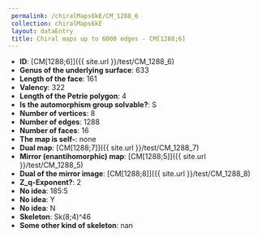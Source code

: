 ```yaml
--- 
 permalink: /chiralMaps6kE/CM_1288_6 
 collection: chiralMaps6kE
 layout: dataEntry
 title: Chiral maps up to 6000 edges - CM[1288;6]
---
```


- **ID**: [CM[1288;6]]({{ site.url }}/test/CM_1288_6)
- **Genus of the underlying surface**: 633
- **Length of the face**: 161
- **Valency**: 322
- **Length of the Petrie polygon**: 4
- **Is the automorphism group solvable?**: S
- **Number of vertices**: 8
- **Number of edges**: 1288
- **Number of faces**: 16
- **The map is self-**: none
- **Dual map**: [CM[1288;7]]({{ site.url }}/test/CM_1288_7)
- **Mirror (enantihomorphic) map**: [CM[1288;5]]({{ site.url }}/test/CM_1288_5)
- **Dual of the mirror image**: [CM[1288;8]]({{ site.url }}/test/CM_1288_8)
- **Z_q-Exponent?**: 2
- **No idea**:  185:5
- **No idea**: Y
- **No idea**: N
- **Skeleton**: Sk(8;4)^46
- **Some other kind of skeleton**: nan
